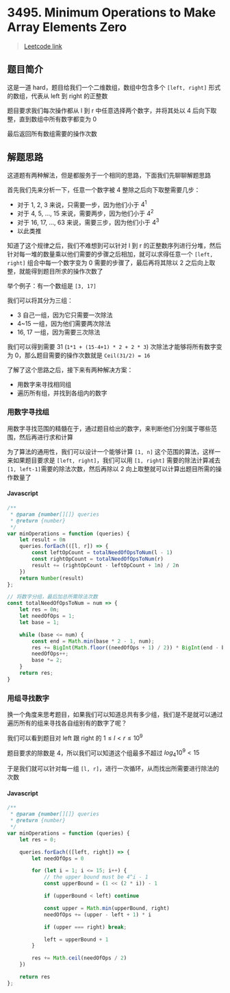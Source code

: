 # 3495. Minimum Operations to Make Array Elements Zero

> [Leetcode link](https://leetcode.com/problems/minimum-operations-to-make-array-elements-zero)

## 题目简介

这是一道 hard，题目给我们一个二维数组，数组中包含多个 `[left, right]` 形式的数组，代表从 left 到 right 的正整数

题目要求我们每次操作都从 l 到 r 中任意选择两个数字，并将其处以 4 后向下取整，直到数组中所有数字都变为 0

最后返回所有数组需要的操作次数

## 解题思路

这道题有两种解法，但是都服务于一个相同的思路，下面我们先聊聊解题思路

首先我们先来分析一下，任意一个数字被 4 整除之后向下取整需要几步：

- 对于 1, 2, 3 来说，只需要一步，因为他们小于 $4^1$
- 对于 4, 5, ..., 15 来说，需要两步，因为他们小于 $4^2$
- 对于 16, 17, ..., 63 来说，需要三步，因为他们小于 $4^3$
- 以此类推

知道了这个规律之后，我们不难想到可以针对 l 到 r 的正整数序列进行分堆，然后针对每一堆的数量乘以他们需要的步骤之后相加，就可以求得任意一个 `[left, right]` 组合中每一个数字变为 0 需要的步骤了，最后再将其除以 2 之后向上取整，就能得到题目所求的操作次数了

举个例子：有一个数组是 `[3, 17]`

我们可以将其分为三组：

- 3 自己一组，因为它只需要一次除法
- 4~15 一组，因为他们需要两次除法
- 16, 17 一组，因为需要三次除法

我们可以得到需要 31 (`1*1 + (15-4+1) * 2 + 2 * 3`) 次除法才能够将所有数字变为 0，那么题目需要的操作次数就是 `Ceil(31/2) = 16`

了解了这个思路之后，接下来有两种解决方案：

- 用数字来寻找相同组
- 遍历所有组，并找到各组内的数字

### 用数字寻找组

用数字寻找范围的精髓在于，通过题目给出的数字，来判断他们分别属于哪些范围，然后再进行求和计算

为了算法的通用性，我们可以设计一个能够计算 `[1, n]` 这个范围的算法，这样一来如果题目要求是 `[left, right]`，我们可以用 `[1, right]` 需要的除法计算减去 `[1, left-1]`需要的除法次数，然后再除以 2 向上取整就可以计算出题目所需的操作数量了

#### Javascript

```javascript
/**
 * @param {number[][]} queries
 * @return {number}
 */
var minOperations = function (queries) {
    let result = 0n
    queries.forEach(([l, r]) => {
        const leftOpCount = totalNeedOfOpsToNum(l - 1)
        const rightOpCount = totalNeedOfOpsToNum(r)
        result += (rightOpCount - leftOpCount + 1n) / 2n
    })
    return Number(result)
};

// 将数字分组，最后加总所需除法次数
const totalNeedOfOpsToNum = num => {
    let res = 0n;
    let needOfOps = 1;
    let base = 1;

    while (base <= num) {
        const end = Math.min(base * 2 - 1, num);
        res += BigInt(Math.floor((needOfOps + 1) / 2)) * BigInt(end - base + 1);
        needOfOps++;
        base *= 2;
    }
    return res;
}
```

### 用组寻找数字

换一个角度来思考题目，如果我们可以知道总共有多少组，我们是不是就可以通过遍历所有的组来寻找各自组别有的数字了呢？

我们可以看到题目对 left 跟 right 的 $1 \le l \lt r \le 10^9$

题目要求的除数是 4，所以我们可以知道这个组最多不超过 $log_{4}10^9 \lt 15$ 

于是我们就可以针对每一组 `[l, r]`，进行一次循环，从而找出所需要进行除法的次数

#### Javascript

```js
/**
 * @param {number[][]} queries
 * @return {number}
 */
var minOperations = function (queries) {
    let res = 0;

    queries.forEach(([left, right]) => {
        let needOfOps = 0

        for (let i = 1; i <= 15; i++) {
            // the upper bound must be 4^i - 1
            const upperBound = (1 << (2 * i)) - 1

            if (upperBound < left) continue

            const upper = Math.min(upperBound, right)
            needOfOps += (upper - left + 1) * i

            if (upper === right) break;

            left = upperBound + 1
        }

        res += Math.ceil(needOfOps / 2)
    })

    return res
};
```

